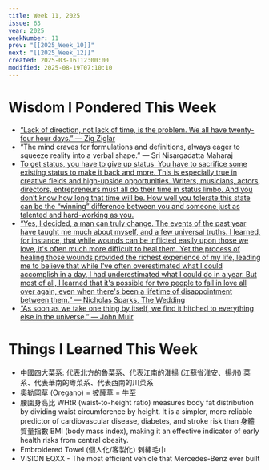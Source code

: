 ```yaml
---
title: Week 11, 2025
issue: 63
year: 2025
weekNumber: 11
prev: "[[2025_Week_10]]"
next: "[[2025_Week_12]]"
created: 2025-03-16T12:00:00
modified: 2025-08-19T07:10:10
---
```


# Wisdom I Pondered This Week

* [“Lack of direction, not lack of time, is the problem. We all have twenty-four hour days.” — Zig Ziglar](https://www.goodreads.com/quotes/270489-lack-of-direction-not-lack-of-time-is-the-problem)
* “The mind craves for formulations and definitions, always eager to squeeze reality into a verbal shape.” — Sri Nisargadatta Maharaj
* [To get status, you have to give up status. You have to sacrifice some existing status to make it back and more. This is especially true in creative fields and high-upside opportunities. Writers, musicians, actors, directors, entrepreneurs must all do their time in status limbo. And you don’t know how long that time will be. How well you tolerate this state can be the “winning” difference between you and someone just as talented and hard-working as you.](https://www.workingtheorys.com/p/status-limbo)
* [“Yes, I decided, a man can truly change. The events of the past year have taught me much about myself, and a few universal truths. I learned, for instance, that while wounds can be inflicted easily upon those we love, it's often much more difficult to heal them. Yet the process of healing those wounds provided the richest experience of my life, leading me to believe that while I've often overestimated what I could accomplish in a day, I had underestimated what I could do in a year. But most of all, I learned that it's possible for two people to fall in love all over again, even when there's been a lifetime of disappointment between them.” — Nicholas Sparks, The Wedding](https://www.goodreads.com/quotes/167046-yes-i-decided-a-man-can-truly-change-the-events)
* [“As soon as we take one thing by itself, we find it hitched to everything else in the universe.” — John Muir](https://sketchplanations.com//hitched-to-everything-else)

# Things I Learned This Week

* 中國四大菜系: 代表北方的魯菜系、代表江南的淮揚 (江蘇省淮安、揚州) 菜系、代表華南的粵菜系、代表西南的川菜系
* 奧勒岡草 (Oregano) = 披薩草 = 牛至
* 腰圍身高比 WHtR (waist-to-height ratio) measures body fat distribution by dividing waist circumference by height. It is a simpler, more reliable predictor of cardiovascular disease, diabetes, and stroke risk than 身體質量指數 BMI (body mass index), making it an effective indicator of early health risks from central obesity.
* Embroidered Towel (個人化/客製化) 刺繡毛巾
* VISION EQXX - The most efficient vehicle that Mercedes-Benz ever built
